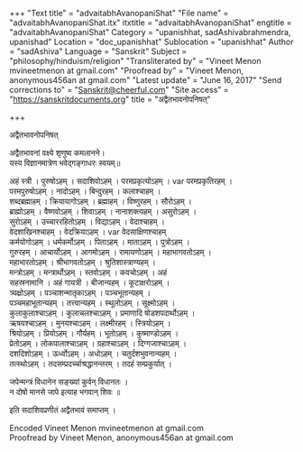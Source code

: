 +++
"Text title" = "advaitabhAvanopaniShat"
"File name" = "advaitabhAvanopaniShat.itx"
itxtitle = "advaitabhAvanopaniShat"
engtitle = "advaitabhAvanopaniShat"
Category = "upanishhat, sadAshivabrahmendra, upanishad"
Location = "doc_upanishhat"
Sublocation = "upanishhat"
Author = "sadAshiva"
Language = "Sanskrit"
Subject = "philosophy/hinduism/religion"
"Transliterated by" = "Vineet Menon mvineetmenon at gmail.com"
"Proofread by" = "Vineet Menon, anonymous456an at gmail.com"
"Latest update" = "June 16, 2017"
"Send corrections to" = "Sanskrit@cheerful.com"
"Site access" = "https://sanskritdocuments.org"
title = "अद्वैतभावनोपनिषत्"

+++
  
 अद्वैतभावनोपनिषत्   
  
अद्वैतभावनां वक्ष्ये शृणुष्व कमलानने।   
यस्य विज्ञानमात्रेण भवेद्गङ्गाधरः स्वयम्॥  
  
अहं स्त्री । पुरुषोऽहम् । सदाशिवोऽहम् । परमप्रकृत्योऽहम् ।  var  परमप्रकृतिरहम् ।  
परमपुरुषोऽहम् । नादोऽहम् । बिन्दुरहम् । कलाश्चाहम् ।  
शब्दब्रह्माहम् । क्रियायागोऽहम् । ब्रह्माहम् । विष्णुरहम् । सौरोऽहम् ।  
ब्राह्मोऽहम् । वैष्णवोऽहम् । शिवाऽहम् । नानाशक्त्यहम् । असुरोऽहम् ।  
सुरोऽहम् । उच्चाररहितोऽहम् । विद्याऽहम् । वेदाश्चाहम् ।  
वेदशाखिनश्चाहम् । वेदक्रियाऽहम् ।  var  वेदसाक्षिणश्चाहम्  
कर्मयोगोऽहम् । धर्मकर्मोऽहम् । पिताऽहम् । माताऽहम् । पुत्रोऽहम् ।  
गुरुरहम् । आचार्योऽहम् । आगमोऽहम् । रामायणोऽहम् । महाभागवतोऽहम् ।  
महाभारतोऽहम् । श्रीभागवतोऽहम् । श्रुतिशास्त्राण्यहम् ।  
मन्त्रोऽहम् । मन्त्रार्थोऽहम् । स्तवोऽहम् । कवचोऽहम् । अहं  
सहस्रनामानि । अहं गायत्री । बीजान्यहम् । कूटाक्षरोऽहम् ।  
त्र्यक्ष्रोऽहम् । पञ्चाशन्मातृकाऽहम् । पञ्चभूतान्यहम् ।  
पञ्चमहाभूतान्यहम् । तत्त्वान्यहम् । स्थूलोऽहम् । सूक्ष्मोऽहम् ।  
कुलाकुलाश्चाऽहम् । कुलाचलश्चाऽहम् । प्रमाणादि षोडशपदार्थोऽहम् ।  
ऋषयश्चाऽहम् । मुनयश्चाऽहम् । लक्ष्मीरहम् । स्त्रियोऽहम् ।  
श्रियोऽहम् । प्रियोऽहम् । गौर्यहम् । भूतोऽहम् । कुष्माण्डोऽहम् ।  
प्रेतोऽहम् । लोकपालाश्चाऽहम् । ग्रहाश्चाऽहम् । दिग्गजाश्चाऽहम् ।  
दशदिशोऽहम् । ऊर्ध्वोऽहम् । अधोऽहम् । चतुर्दशभुवनान्यहम् ।  
तत्स्थोऽहम् । तदसम्प्रदर्च्चाश्रद्धानन्तरम् । तदहं सम्प्रकुर्यात् ।  
  
जपेन्मन्त्रं विधानेन सङ्ख्यां कुर्वन् विधानतः ।  
न दोषो मानसे जापे इत्याह भगवान् शिवः ॥  
  
इति सदाशिवप्रणीतं अद्वैतभावं समाप्तम् ।  
  
  
Encoded Vineet Menon mvineetmenon at gmail.com  
Proofread by Vineet Menon, anonymous456an at gmail.com  
  
